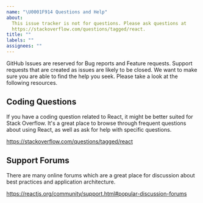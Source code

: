 ```yaml
---
name: "\U0001F914 Questions and Help"
about:
  This issue tracker is not for questions. Please ask questions at
  https://stackoverflow.com/questions/tagged/react.
title: ""
labels: ""
assignees: ""
---
```


GitHub Issues are reserved for Bug reports and Feature requests. Support
requests that are created as issues are likely to be closed. We want to make
sure you are able to find the help you seek. Please take a look at the following
resources.

## Coding Questions

If you have a coding question related to React, it might be better suited for
Stack Overflow. It's a great place to browse through frequent questions about
using React, as well as ask for help with specific questions.

https://stackoverflow.com/questions/tagged/react

## Support Forums

There are many online forums which are a great place for discussion about best
practices and application architecture.

https://reactjs.org/community/support.html#popular-discussion-forums
